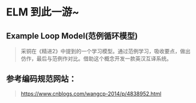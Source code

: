 ﻿# ELM 到此一游~
## Example Loop Model(范例循环模型)
> 采铜在《精进2》中提到的一个学习模型。通过范例学习，吸收要点，做出仿作，最后与范例作对比。借助这个概念开发一款英汉互译系统。
## 参考编码规范网站：
>https://www.cnblogs.com/wangcp-2014/p/4838952.html